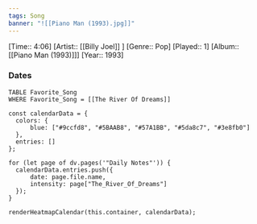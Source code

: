 ```yaml
---
tags: Song  
banner: "![[Piano Man (1993).jpg]]"
---
```

[Time:: 4:06]
[Artist:: [[Billy Joel]] ]
[Genre:: Pop]
[Played:: 1]
[Album:: [[Piano Man (1993)]]]
[Year:: 1993]
### Dates
````dataview
TABLE Favorite_Song
WHERE Favorite_Song = [[The River Of Dreams]]
````
  ```dataviewjs
const calendarData = { 
	colors: { 
		blue: ["#9ccfd8", "#5BAAB8", "#57A1BB", "#5da8c7", "#3e8fb0"] 
	}, 
	entries: [] 
}; 

for (let page of dv.pages('"Daily Notes"')) { 
	calendarData.entries.push({ 
		date: page.file.name, 
		intensity: page["The_River_Of_Dreams"]
	}); 
} 

renderHeatmapCalendar(this.container, calendarData);
```
